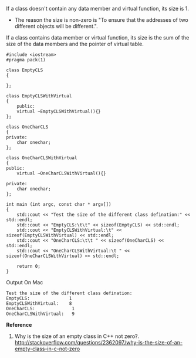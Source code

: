If a class doesn't contain any data member and virtual function, its size is 1.
  * The reason the size is non-zero is "To ensure that the addresses of two different objects will be different.".

If a class contains data member or virtual function, its size is the sum of the size of the data members and the pointer of virtual table.

```
#include <iostream>
#pragma pack(1)

class EmptyCLS
{
    
};

class EmptyCLSWithVirtual
{
    public:
    virtual ~EmptyCLSWithVirtual(){}
};

class OneCharCLS
{
private:
    char onechar;
};

class OneCharCLSWithVirtual
{
public:
    virtual ~OneCharCLSWithVirtual(){}
    
private:
    char onechar;
};

int main (int argc, const char * argv[])
{
    std::cout << "Test the size of the different class defination:" << std::endl;
    std::cout << "EmptyCLS:\t\t" << sizeof(EmptyCLS) << std::endl;
    std::cout << "EmptyCLSWithVirtual:\t" << sizeof(EmptyCLSWithVirtual) << std::endl;
    std::cout << "OneCharCLS:\t\t " << sizeof(OneCharCLS) << std::endl;
    std::cout << "OneCharCLSWithVirtual:\t " << sizeof(OneCharCLSWithVirtual) << std::endl;
    
    return 0;
}
```

Output On Mac
```
Test the size of the different class defination:
EmptyCLS:               1
EmptyCLSWithVirtual:    8
OneCharCLS:              1
OneCharCLSWithVirtual:   9
```

**Reference**

  1. Why is the size of an empty class in C++ not zero?. http://stackoverflow.com/questions/2362097/why-is-the-size-of-an-empty-class-in-c-not-zero